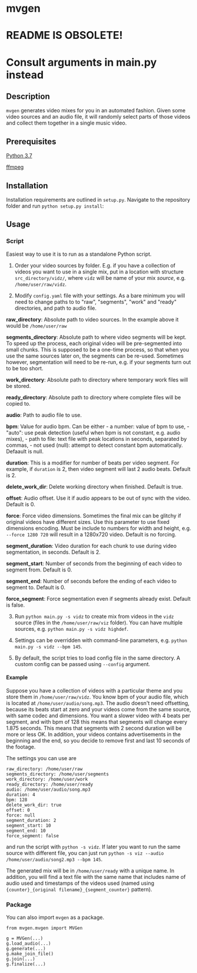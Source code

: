 # mvgen

# README IS OBSOLETE!
# Consult arguments in main.py instead

## Description
`mvgen` generates video mixes for you in an automated fashion. Given some video sources
and an audio file, it will randomly select parts of those videos and collect them together
in a single music video.

## Prerequisites
[Python 3.7](https://www.python.org/downloads/)

[ffmpeg](https://www.ffmpeg.org/)

## Installation
Installation requirements are outlined in `setup.py`. Navigate to the repository folder
and run `python setup.py install`:

## Usage
### Script
Easiest way to use it is to run as a standalone Python script.

1. Order your video sources by folder. E.g. if you have a collection of videos you want to use
in a single mix, put in a location with structure `src_directory/vidz/`, where `vidz` will be name of your
mix *source*, e.g. `/home/user/raw/vidz`.

2. Modify `config.yaml` file with your settings. As a bare minimum you will need to change paths to
to "raw", "segments", "work" and "ready" directories, and path to audio file.

**raw_directory**: Absolute path to video sources. In the example above it would be `/home/user/raw`

**segments_directory**: Absolute path to where video segments will be kept. To speed up the process, each original video
will be pre-segmented into small chunks. This is supposed to be a one-time process, so that when you use the same
sources later on, the segments can be re-used. Sometimes however, segmentation will need to be re-run, e.g.
if your segments turn out to be too short.

**work_directory**: Absolute path to directory where temporary work files will be stored.

**ready_directory**: Absolute path to directory where complete files will be copied to.

**audio**: Path to audio file to use.

**bpm**: Value for audio bpm. Can be either
    - a number: value of bpm to use,
    - "auto": use peak detection (useful when bpm is not constant, e.g. audio mixes),
    - path to file: text file with peak locations in seconds, separated by commas,
    - not used (null): attempt to detect constant bpm automatically.
Defaault is null.

**duration**: This is a modifier for number of beats per video segment. For example, if `duration` is 2, then
video segment will last 2 audio beats. Default is 2.

**delete_work_dir**: Delete working directory when finished. Default is true.

**offset**: Audio offset. Use it if audio appears to be out of sync with the video. Default is 0.

**force**: Force video dimensions. Sometimes the final mix can be glitchy if original videos have different sizes. Use this
parameter to use fixed dimensions encoding. Must be include to numbers for width and height, e.g. `--force 1280 720` will
result in a 1280x720 video. Default is no forcing.

**segment_duration**: Video duration for each chunk to use during video segmentation, in seconds. Default is 2.

**segment_start**: Number of seconds from the beginning of each video to segment from. Default is 0.

**segment_end**: Number of seconds before the ending of each video to segment to. Default is 0.

**force_segment**: Force segmentation even if segments already exist. Default is false.

3. Run `python main.py -s vidz` to create mix from videos in the `vidz` source (files in the
`/home/user/raw/viz` folder). You can have multiple sources, e.g. `python main.py -s vidz highdef`.

4. Settings can be overridden with command-line parameters, e.g. `python main.py -s vidz --bpm 145`.

5. By default, the script tries to load config file in the same directory. A custom config can be passed using `--config`
argument.

#### Example

Suppose you have a collection of videos with a particular theme and you store them in `/home/user/raw/vidz`. You know bpm
of your audio file, which is located at `/home/user/audio/song.mp3`. The audio doesn't need offsetting, because its
beats start at zero and your videos come from the same source, with same codec and dimensions. You want a slower video with 4 beats per segment, and with bpm of 128 this means that segments will change every 1.875 seconds. This means that segments with 2 second duration will be more or less OK. In addition, your videos contains advertisements in the beginning and the end, so you decide to remove first and last 10 seconds of the footage.

The settings you can use are
```
raw_directory: /home/user/raw
segments_directory: /home/user/segments
work_directory: /home/user/work
ready_directory: /home/user/ready
audio: /home/user/audio/song.mp3
duration: 4
bpm: 128
delete_work_dir: true
offset: 0
force: null
segment_duration: 2
segment_start: 10
segment_end: 10
force_segment: false
```
and run the script with `python -s vidz`. If later you want to run the same source with different file, you can just run
`python -s viz --audio /home/user/audio/song2.mp3 --bpm 145`.

The generated mix will be in `/home/user/ready` with a unique name. In addition, you will find a text file with the same name that includes name of audio used and timestamps of the videos used (named using `{counter}_{original filename}_{segment_counter}` pattern).

### Package
You can also import `mvgen` as a package.
```
from mvgen.mvgen import MVGen

g = MVGen(...)
g.load_audio(...)
g.generate(...)
g.make_join_file()
g.join(...)
g.finalize(...)
```
